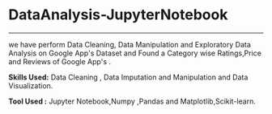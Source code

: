 # **DataAnalysis**-JupyterNotebook

-----------------------------------------------------------------------------------------------------------------------------------------------------------------------------------


we have perform Data Cleaning, Data Manipulation and Exploratory Data Analysis on Google App's Dataset and  Found a Category wise Ratings,Price and Reviews of Google App's .

**Skills Used:** Data Cleaning , Data Imputation and Manipulation and Data Visualization.

**Tool Used :** Jupyter Notebook,Numpy ,Pandas and Matplotlib,Scikit-learn.
